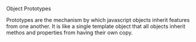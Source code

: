 Object Prototypes


Prototypes are the mechanism by which javascript objects inherit features from one another.
It is like a single template object that all objects inherit methos and properties from having their own copy. 
